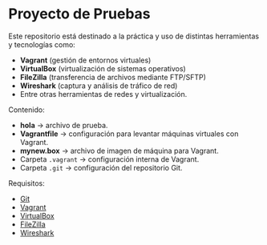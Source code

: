 # Proyecto de Pruebas

Este repositorio está destinado a la práctica y uso de distintas herramientas y tecnologías como:
- **Vagrant** (gestión de entornos virtuales)
- **VirtualBox** (virtualización de sistemas operativos)
- **FileZilla** (transferencia de archivos mediante FTP/SFTP)
- **Wireshark** (captura y análisis de tráfico de red)
- Entre otras herramientas de redes y virtualización.

Contenido:
- **hola** → archivo de prueba.
- **Vagrantfile** → configuración para levantar máquinas virtuales con Vagrant.
- **mynew.box** → archivo de imagen de máquina para Vagrant.
- Carpeta `.vagrant` → configuración interna de Vagrant.
- Carpeta `.git` → configuración del repositorio Git.

Requisitos:
- [Git](https://git-scm.com/)
- [Vagrant](https://www.vagrantup.com/)
- [VirtualBox](https://www.virtualbox.org/)
- [FileZilla](https://filezilla-project.org/)
- [Wireshark](https://www.wireshark.org/)





